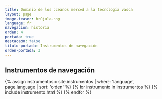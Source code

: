 ```yaml
---
title: Dominio de los océanos merced a la tecnología vasca
layout: page
image-teaser: brújula.png
language: fr
navegacion: historia
orden: 4
portada: true
destacado: false
titulo-portada: Instrumentos de navegación
orden-portada: 3
---
```


## Instrumentos de navegación

{% assign instrumentos = site.instrumentos | where: 'language', page.language | sort: 'orden' %}
{% for instrumento in instrumentos %}
  {% include instrumento.html %}
{% endfor %}
